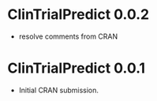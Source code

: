 # ClinTrialPredict 0.0.2

* resolve comments from CRAN

# ClinTrialPredict 0.0.1

* Initial CRAN submission.
